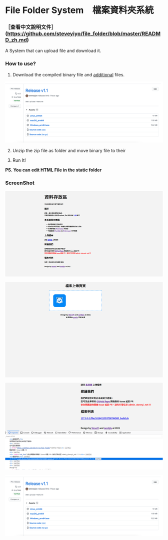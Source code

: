 # File Folder System　檔案資料夾系統

### ［查看中文說明文件］ (https://github.com/steveyiyo/file_folder/blob/master/READMD_zh.md)

A System that can upload file and download it.

### How to use?

1. Download the compiled binary file and [additional](https://github.com/steveyiyo/file_folder/releases/download/v1.0/file_folder.zip) files.

![](image/001.png)

2. Unzip the zip file as folder and move binary file to their

3. Run It!

**PS. You can edit HTML File in the static folder**

### ScreenShot

![](image/002.png)

![](image/003.png)

![](image/004.png)

![](image/001.png)
